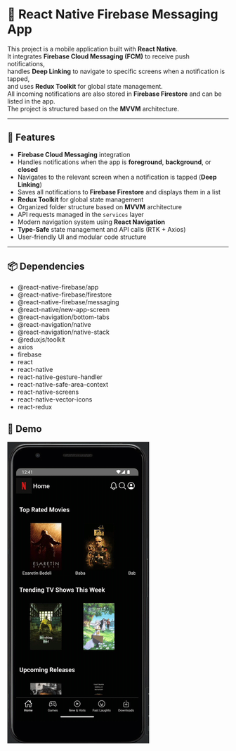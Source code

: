 # 📱 React Native Firebase Messaging App

This project is a mobile application built with **React Native**.  
It integrates **Firebase Cloud Messaging (FCM)** to receive push notifications,  
handles **Deep Linking** to navigate to specific screens when a notification is tapped,  
and uses **Redux Toolkit** for global state management.  
All incoming notifications are also stored in **Firebase Firestore** and can be listed in the app.  
The project is structured based on the **MVVM** architecture.

---

## 🚀 Features

- **Firebase Cloud Messaging** integration
- Handles notifications when the app is **foreground**, **background**, or **closed**
- Navigates to the relevant screen when a notification is tapped (**Deep Linking**)
- Saves all notifications to **Firebase Firestore** and displays them in a list
- **Redux Toolkit** for global state management
- Organized folder structure based on **MVVM** architecture
- API requests managed in the `services` layer
- Modern navigation system using **React Navigation**
- **Type-Safe** state management and API calls (RTK + Axios)
- User-friendly UI and modular code structure

---

## 📦 Dependencies

- @react-native-firebase/app  
- @react-native-firebase/firestore  
- @react-native-firebase/messaging  
- @react-native/new-app-screen  
- @react-navigation/bottom-tabs  
- @react-navigation/native  
- @react-navigation/native-stack  
- @reduxjs/toolkit  
- axios  
- firebase  
- react  
- react-native  
- react-native-gesture-handler  
- react-native-safe-area-context  
- react-native-screens  
- react-native-vector-icons  
- react-redux  


## 📱 Demo

![](ekran.gif)
